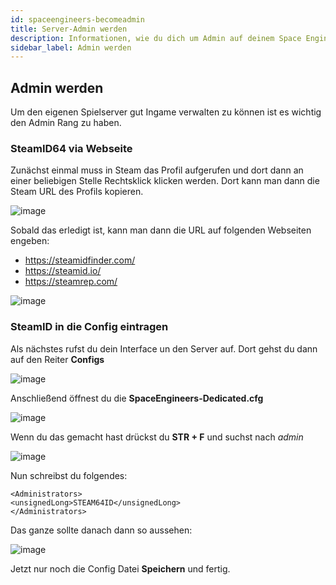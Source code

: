 ```yaml
---
id: spaceengineers-becomeadmin
title: Server-Admin werden
description: Informationen, wie du dich um Admin auf deinem Space Engineers-Server von ZAP-Hosting machen kannst - ZAP-Hosting.com Dokumentationen
sidebar_label: Admin werden
---
```


## Admin werden

Um den eigenen Spielserver gut Ingame verwalten zu können ist es wichtig den Admin Rang zu haben.

### SteamID64 via Webseite

Zunächst einmal muss in Steam das Profil aufgerufen und dort dann an einer beliebigen Stelle Rechtsklick klicken werden.
Dort kann man dann die Steam URL des Profils kopieren.

![image](https://user-images.githubusercontent.com/26007280/189890542-53ea224a-e530-466a-8cfb-b416111ce636.png)

Sobald das erledigt ist, kann man dann die URL auf folgenden Webseiten engeben:

- https://steamidfinder.com/
- https://steamid.io/
- https://steamrep.com/

![image](https://user-images.githubusercontent.com/26007280/189890562-60f73099-0d50-47f0-a38a-800ad3b3778a.png)

### SteamID in die Config eintragen

Als nächstes rufst du dein Interface un den Server auf. 
Dort gehst du dann auf den Reiter **Configs**

![image](https://user-images.githubusercontent.com/26007280/189890578-d404d3c2-0d82-4f63-865a-073404dda486.png)

Anschließend öffnest du die **SpaceEngineers-Dedicated.cfg**

![image](https://user-images.githubusercontent.com/26007280/189890601-283ea429-4505-4c54-a6c8-0e33f5fec0d8.png)

Wenn du das gemacht hast drückst du **STR + F** und suchst nach *admin*

![image](https://user-images.githubusercontent.com/26007280/189890632-8cacffc0-c7b8-4e53-a9f7-e3ea339f6d28.png)

Nun schreibst du folgendes:
```
<Administrators>
<unsignedLong>STEAM64ID</unsignedLong>
</Administrators>
````
Das ganze sollte danach dann so aussehen:

![image](https://user-images.githubusercontent.com/26007280/189890656-e5ad6ab6-ac25-46e9-b372-02ae3752ae5b.png)

Jetzt nur noch die Config Datei **Speichern** und fertig.
